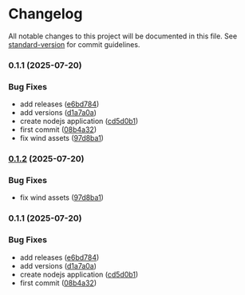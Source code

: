 # Changelog

All notable changes to this project will be documented in this file. See [standard-version](https://github.com/conventional-changelog/standard-version) for commit guidelines.

### 0.1.1 (2025-07-20)


### Bug Fixes

* add releases ([e6bd784](https://github.com/SaharshSS/ZephyrSim/commit/e6bd7848f08b842a3d1183011a02fa2ae7650d78))
* add versions ([d1a7a0a](https://github.com/SaharshSS/ZephyrSim/commit/d1a7a0a1606c5481d6c5058731d732989f57528c))
* create nodejs application ([cd5d0b1](https://github.com/SaharshSS/ZephyrSim/commit/cd5d0b1d2a46fe5fa20ad4268af446e92028749c))
* first commit ([08b4a32](https://github.com/SaharshSS/ZephyrSim/commit/08b4a322146cc717a4559c1a54ef1847e4d89148))
* fix wind assets ([97d8ba1](https://github.com/SaharshSS/ZephyrSim/commit/97d8ba1e1af23b8c829079b156ceaf686c1d6dd1))

### [0.1.2](https://github.com/SaharshSS/ZephyrSim/compare/v0.1.1...v0.1.2) (2025-07-20)


### Bug Fixes

* fix wind assets ([97d8ba1](https://github.com/SaharshSS/ZephyrSim/commit/97d8ba1e1af23b8c829079b156ceaf686c1d6dd1))

### 0.1.1 (2025-07-20)


### Bug Fixes

* add releases ([e6bd784](https://github.com/SaharshSS/ZephyrSim/commit/e6bd7848f08b842a3d1183011a02fa2ae7650d78))
* add versions ([d1a7a0a](https://github.com/SaharshSS/ZephyrSim/commit/d1a7a0a1606c5481d6c5058731d732989f57528c))
* create nodejs application ([cd5d0b1](https://github.com/SaharshSS/ZephyrSim/commit/cd5d0b1d2a46fe5fa20ad4268af446e92028749c))
* first commit ([08b4a32](https://github.com/SaharshSS/ZephyrSim/commit/08b4a322146cc717a4559c1a54ef1847e4d89148))
